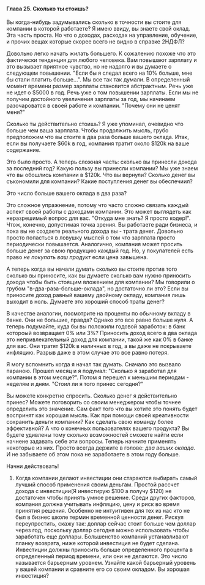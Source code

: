 #### Глава 25. Сколько ты стоишь?

Вы когда-нибудь задумывались сколько в точности вы стоите для компании в которой работаете? Я имею ввиду, 
вы знаете свой оклад. Эта часть проста. Но что о доходах, расходах на управление, обучение, и прочих вещах 
которые скорее всего не видно в справке 2НДФЛ?

Довольно легко начать жилать большего. К сожалению похоже что это фактически тенденция для любого человека. 
Вам повышают зарплату и это вызывает приятное чувство, но не надолго и вы думаете о следующем повышении. 
"Если бы я следал всего на 10% больше, мне бы стали платить больше...". Мы все так так думали. В определенный 
момент времени размер зарплаты становится абстрактным. Речь уже не идет о $5000 в год. Речь уже о том повышении 
зарплаты. Если мы не получим достойного увеличения зарплаты за год, мы начинаем разочароватся в своей работе 
и компании. "Почему они не ценят меня?"

Сколько ты действительно стоишь? Я уже упоминал, очевидно что больше чем ваша зарплата. Чтобы продолжить мысль, 
грубо предположим что вы стоите в два раза больше вашего оклада. Итак, если вы получаете $60k в год, компания 
тратит около $120k на ваше содержание.

Это было просто. А теперь сложная часть: сколько вы принесли дохода за последний год? Какую пользу вы принесли 
компании? Мы уже знаем что вы обошлись компании в $120k. Что вы вернули? Сколько денег вы съкономили для 
компании? Какие поступления денег вы обеспечиил?

Это число больше вашего оклада в два раза?

Это сложное упражнение, потому что часто сложно связать каждый аспект своей работы с доходами компании. Это 
может выглядеть как неразрешимый вопрос для вас. "Откуда мне знать? Я просто кодер!". Чтож, конечно, допустимая 
точка зрения. Вы работаете ради бизнеса, и пока вы не создаете реального дохода вы - трата денег. Довольно 
просто попасться в ловушку мыслей о том что зарплата просто периодически повышается. Аналогично, компания может 
просить больше денег за свою продукцию каждый год. Но, у покупателей есть право _не покупать ваш продукт_ 
если цена завышена.

А теперь когда вы начали думать сколько вы стоите против того сколько вы приносите, как вы думаете сколько вам 
нужно приносить дохода чтобы быть стоящим вложением для компании? Мы говорили о грубом "в-два-раза-больше-оклада", 
но достаточно ли это? Если вы приносите доход равный вашему двойному окладу, компания лишь выходит в ноль. 
Думаете это хороший способ траты денег?

В качестве аналогии, посмотрите на проценты по обычному вкладу в банке. Они не большие, правда? Однако это все 
равно больше нуля. А теперь подумайте, куда бы вы положили годовой заработок: в банк котороый возвращает 0% или 3%? 
Приносить доход всего в два оклада это непривлекательный доход для компании, такой же как 0% в банке для вас. 
Они тратят $120k в наличных в год, а вы даже не покрываете инфляцию. Разрыв даже в этом случае это все равно потеря.

Я могу вспомнить когда я начал так думать. Сначало это вызвало параною. Прошел месяц и я подумал: 
"Сколько я заработал для компании в этом месяце?". Потом я перешел к меньшим периодам - неделям и дням. 
"Стоил ли я того принес сегодня?"

Вы можете конкретно спросить. Сколько денег я действительно принес? Можете поговорить со своим менеджером чтобы точнее 
определить это значение. Сам факт того что вы хотите это понять будет воспринят как хорошая мысль. Как при помощи 
своей креативности сохранить деньги компании? Как сделать свою команду более эффективной? А что о конечных пользователях 
вашего продукта? Вы будете удивлены тому сколько возможностей сможете найти если начнене задавать себе эти вопросы. 
Теперь начните применять некоторые из них. Просто всегда держите в голове: _два ваших оклада_. 
И не забываете об этом пока не заработаете в этом году больше.

Начни действовать!
1. Когда компании делают инвестиции они стараются выбирать самый лучший способ применения своим деньгам. Простой рассчет 
дохода с инвестиции(Я инвестирую $100 а получу $120) не достаточен чтобы принять умное решение. Среди других факторов, 
компания должна учитывать инфляцию, цену и риск во время принятия решения. Особенно не интуитивен для тех из нас кто не 
был в бизнес школе термин временной ценности денег. Рискуя переупростить, скажу так: доллар сейчас стоит больше чем доллар 
через год, поскольку доллар сегодня можно использовать чтобы заработать еще доллары.
Большенство компаний устанавливают планку возврата, ниже которой инвестиция не будет сделана. Инвестиции должны приносить 
больше определенного процента в определенный период времени, или они не делаются. Это число называется барьерным уровнем.
Узнайте какой барьерный уровень у вашей компании и сравните его со своим окладом. Вы хорошая инвестиция?
